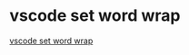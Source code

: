 # vscode set word wrap
[vscode set word wrap](https://aiwithcloud.com/2022/09/19/vscode_set_word_wrap/)